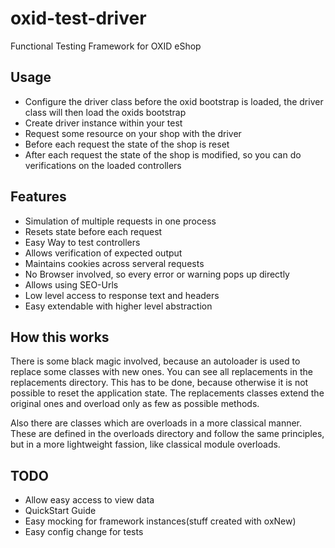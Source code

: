 oxid-test-driver
================

Functional Testing Framework for OXID eShop

Usage
-----

* Configure the driver class before the oxid bootstrap is loaded, the driver class will then load
  the oxids bootstrap
* Create driver instance within your test
* Request some resource on your shop with the driver
* Before each request the state of the shop is reset
* After each request the state of the shop is modified, so you can do verifications on the
  loaded controllers

Features
--------

* Simulation of multiple requests in one process
* Resets state before each request
* Easy Way to test controllers
* Allows verification of expected output
* Maintains cookies across serveral requests
* No Browser involved, so every error or warning pops up directly
* Allows using SEO-Urls
* Low level access to response text and headers
* Easy extendable with higher level abstraction

How this works
--------------

There is some black magic involved, because an autoloader is used to replace some classes with new ones. You can see all replacements in the replacements directory. This has to be done, because otherwise it is not possible to reset the application state. The replacements classes extend the original ones and overload only as few as possible methods.

Also there are classes which are overloads in a more classical manner. These are defined in the overloads directory and follow the same principles, but in a more lightweight fassion, like classical module overloads.

TODO
----

* Allow easy access to view data
* QuickStart Guide
* Easy mocking for framework instances(stuff created with oxNew)
* Easy config change for tests
